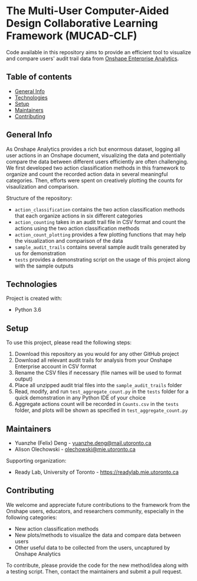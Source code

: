 # The Multi-User Computer-Aided Design Collaborative Learning Framework (MUCAD-CLF) 
Code available in this repository aims to provide an efficient tool to visualize and compare users' audit trail data from [Onshape Enterprise Analytics](https://www.onshape.com/en/features/analytics). 

## Table of contents
* [General Info](#general-info)
* [Technologies](#technologies)
* [Setup](#setup)
* [Maintainers](#maintainers)
* [Contributing](#contributing) 

## General Info 
As Onshape Analytics provides a rich but enormous dataset, logging all user actions in an Onshape document, visualizing the data and potentially compare the data between different users efficiently are often challenging. We first developed two action classification methods in this framework to organize and count the recorded action data in several meaningful categories. Then, efforts were spent on creatively plotting the counts for visaulization and comparison. 

Structure of the repository: 
* `action_classification` contains the two action classification methods that each organize actions in six different categories 
* `action_counting` takes in an audit trail file in CSV format and count the actions using the two action classification methods 
* `action_count_plotting` provides a few plotting functions that may help the visualization and comparison of the data 
* `sample_audit_trails` contains several sample audit trails generated by us for demonstration 
* `tests` provides a demonstrating script on the usage of this project along with the sample outputs 

## Technologies
Project is created with:
* Python 3.6
	
## Setup
To use this project, please read the following steps: 
1. Download this repository as you would for any other GitHub project 
2. Download all relevant audit trails for analysis from your Onshape Enterprise account in CSV format 
3. Rename the CSV files if necessary (file names will be used to format output) 
4. Place all unzipped audit trial files into the `sample_audit_trails` folder 
5. Read, modify, and run `test_aggregate_count.py` in the `tests` folder for a quick demonstration in any Python IDE of your choice 
6. Aggregate actions count will be recorded in `Counts.csv` in the `tests` folder, and plots will be shown as specified in `test_aggregate_count.py` 

## Maintainers
* Yuanzhe (Felix) Deng - yuanzhe.deng@mail.utoronto.ca 
* Alison Olechowski - olechowski@mie.utoronto.ca 

Supporting organization: 
* Ready Lab, University of Toronto - https://readylab.mie.utoronto.ca 

## Contributing 
We welcome and appreciate future contributions to the framework from the Onshape users, educators, and researchers community, especially in the following categories: 
* New action classification methods 
* New plots/methods to visualize the data and compare data between users 
* Other useful data to be collected from the users, uncaptured by Onshape Analytics  

To contribute, please provide the code for the new method/idea along with a testing script. Then, contact the maintainers and submit a pull request.  
